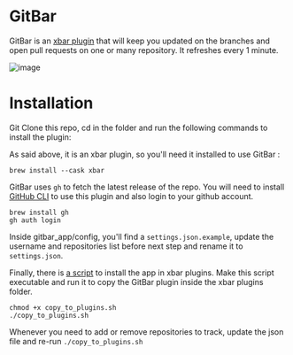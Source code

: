 # GitBar
GitBar is an [xbar plugin](https://github.com/matryer/xbar-plugins) that will keep you updated on the branches and open pull requests on one or many repository. It refreshes every 1 minute.


![image](https://github.com/user-attachments/assets/ab99b921-86ce-4642-bead-24a55be659f2)

# Installation
Git Clone this repo, cd in the folder and run the following commands to install the plugin:

As said above, it is an xbar plugin, so you'll need it installed to use GitBar :
```
brew install --cask xbar
```

GitBar uses `gh` to fetch the latest release of the repo. You will need to install [GitHub CLI](https://github.com/cli/cli) to use this plugin and also login to your github account.
```
brew install gh
gh auth login
```

Inside gitbar_app/config, you'll find a `settings.json.example`, update the username and repositories list before next step and rename it to `settings.json`.

Finally, there is [a script](https://github.com/paultursuru/gitbar/blob/feature/turn_it_into_ruby_app/copy_to_plugins.sh) to install the app in xbar plugins. Make this script executable and run it to copy the GitBar plugin inside the xbar plugins folder.
```
chmod +x copy_to_plugins.sh
./copy_to_plugins.sh
```

Whenever you need to add or remove repositories to track, update the json file and re-run `./copy_to_plugins.sh`

